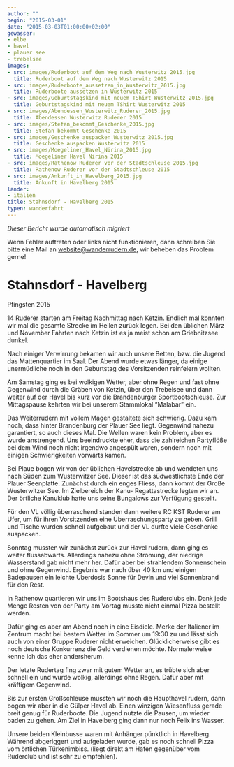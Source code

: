```yaml
---
author: ""
begin: "2015-03-01"
date: "2015-03-03T01:00:00+02:00"
gewässer:
- elbe
- havel
- plauer see
- trebelsee
images:
- src: images/Ruderboot_auf_dem_Weg_nach_Wusterwitz_2015.jpg
  title: Ruderboot auf dem Weg nach Wusterwitz 2015
- src: images/Ruderboote_aussetzen_in_Wusterwitz_2015.jpg
  title: Ruderboote aussetzen in Wusterwitz 2015
- src: images/Geburtstagskind_mit_neuem_TShirt_Wusterwitz_2015.jpg
  title: Geburtstagskind mit neuem TShirt Wusterwitz 2015
- src: images/Abendessen_Wusterwitz_Ruderer_2015.jpg
  title: Abendessen Wusterwitz Ruderer 2015
- src: images/Stefan_bekommt_Geschenke_2015.jpg
  title: Stefan bekommt Geschenke 2015
- src: images/Geschenke_auspacken_Wusterwitz_2015.jpg
  title: Geschenke auspacken Wusterwitz 2015
- src: images/Moegeliner_Havel_Nirina_2015.jpg
  title: Moegeliner Havel Nirina 2015
- src: images/Rathenow_Ruderer_vor_der_Stadtschleuse_2015.jpg
  title: Rathenow Ruderer vor der Stadtschleuse 2015
- src: images/Ankunft_in_Havelberg_2015.jpg
  title: Ankunft in Havelberg 2015
länder:
- italien
title: Stahnsdorf - Havelberg 2015
typen: wanderfahrt
---
```



*Dieser Bericht wurde automatisch migriert*

Wenn Fehler auftreten oder links nicht funktionieren, dann schreiben Sie bitte eine Mail an website@wanderrudern.de, wir beheben das Problem gerne!



# Stahnsdorf - Havelberg


Pfingsten 2015

14 Ruderer starten am Freitag Nachmittag nach Ketzin. Endlich mal konnten wir mal die gesamte Strecke im Hellen zurück legen. Bei den üblichen März und November Fahrten nach Ketzin ist es ja meist schon am Griebnitzsee dunkel.

Nach einiger Verwirrung bekamen wir auch unsere Betten, bzw. die Jugend das Mattenquartier im Saal. Der Abend wurde etwas länger, da einige unermüdliche noch in den Geburtstag des Vorsitzenden reinfeiern wollten.

Am Samstag ging es bei wolkigen Wetter, aber ohne Regen und fast ohne Gegenwind durch die Gräben von Ketzin, über den Trebelsee und dann weiter auf der Havel bis kurz vor die Brandenburger Sportbootschleuse. Zur Mittagspause kehrten wir bei unserem Stammlokal “Malabar” ein.

Das Weiterrudern mit vollem Magen gestaltete sich schwierig. Dazu kam noch, dass hinter Brandenburg der Plauer See liegt. Gegenwind nahezu garantiert, so auch dieses Mal. Die Wellen waren kein Problem, aber es wurde anstrengend. Uns beeindruckte eher, dass die zahlreichen Partyflöße bei dem Wind noch nicht irgendwo angespült waren, sondern noch mit einigen Schwierigkeiten vorwärts kamen.

Bei Plaue bogen wir von der üblichen Havelstrecke ab und wendeten uns nach Süden zum Wusterwitzer See. Dieser ist das südwestlichste Ende der Plauer Seenplatte. Zunächst durch ein enges Fliess, dann kommt der Große Wusterwitzer See. Im Zielbereich der Kanu- Regattastrecke legten wir an. Der örtliche Kanuklub hatte uns seine Bungalows zur Verfügung gestellt.

Für den VL völlig überraschend standen dann weitere RC KST Ruderer am Ufer, um für ihren Vorsitzenden eine Überraschungsparty zu geben. Grill und Tische wurden schnell aufgebaut und der VL durfte viele Geschenke auspacken.

Sonntag mussten wir zunächst zurück zur Havel rudern, dann ging es weiter flussabwärts. Allerdings nahezu ohne Strömung, der niedrige Wasserstand gab nicht mehr her. Dafür aber bei strahlendem Sonnenschein und ohne Gegenwind. Ergebnis war nach über 40 km und einigen Badepausen ein leichte Überdosis Sonne für Devin und viel Sonnenbrand für den Rest.

In Rathenow quartieren wir uns im Bootshaus des Ruderclubs ein. Dank jede Menge Resten von der Party am Vortag musste nicht einmal Pizza bestellt werden.

Dafür ging es aber am Abend noch in eine Eisdiele. Merke der Italiener im Zentrum macht bei bestem Wetter im Sommer um 19:30 zu und lässt sich auch von einer Gruppe Ruderer nicht erweichen. Glücklicherweise gibt es noch deutsche Konkurrenz die Geld verdienen möchte. Normalerweise kenne ich das eher andersherum.

Der letzte Rudertag fing zwar mit gutem Wetter an, es trübte sich aber schnell ein und wurde wolkig, allerdings ohne Regen. Dafür aber mit kräftigem Gegenwind.

Bis zur ersten Großschleuse mussten wir noch die Haupthavel rudern, dann bogen wir aber in die Gülper Havel ab. Einen winzigen Wiesenfluss gerade breit genug für Ruderboote. Die Jugend nutzte die Pausen, um wieder baden zu gehen. Am Ziel in Havelberg ging dann nur noch Felix ins Wasser.

Unsere beiden Kleinbusse waren mit Anhänger pünktlich in Havelberg. Während abgeriggert und aufgeladen wurde, gab es noch schnell Pizza vom örtlichen Türkenimbiss. (liegt direkt am Hafen gegenüber vom Ruderclub und ist sehr zu empfehlen).
